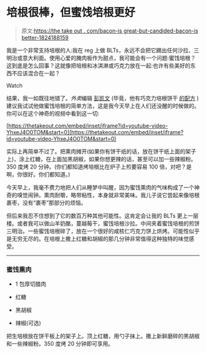 # 培根很棒，但蜜饯培根更好

> 原文:[https://the take out . com/bacon-is great-but-candided-bacon-is better-1824188159](https://thetakeout.com/bacon-is-great-but-candied-bacon-is-better-1824188159)

我是一个非常支持培根的人:我在 reg 上做 BLTs，永远不会把它踢出任何沙拉、三明治或意大利面。使用心爱的腌肉板作为甜点，我可能会有一个问题:蜜饯培根？这到底是怎么回事？这就像把培根和冰淇淋或巧克力放在一起:也许有些美好的东西不应该混合在一起？

Watch

结果，我一如既往地错了。*外卖*编辑 [彭凯文](https://kinja.com/kevinpang) (毕竟，他有巧克力培根饼干 [的配方](https://thetakeout.com/how-to-make-a-killer-brown-butter-bacon-chocolate-chip-1821667488) )建议我试试他做蜜饯培根的简单方法，这是我今天早上在人们还没醒的时候做的。你可以在这个神奇的视频中看到这一切:

 [https://thetakeout.com/embed/inset/iframe?id=youtube-video-YhxeJ4O0TOM&start=0](https://thetakeout.com/embed/inset/iframe?id=youtube-video-YhxeJ4O0TOM&start=0) 

实际上再简单不过了。把熏肉摊开(如果你有饼干纸的话，放在饼干纸上面的架子上)，涂上红糖，在上面加黑胡椒，如果你想更辣的话，甚至可以加一些辣椒粉。350 度烤 20 分钟。(你们都知道烤培根比在炉子上煎要容易 100 倍，对吧？是啊，你很好。你们都知道。)

今天早上，我毫不费力地把人们从睡梦中叫醒，因为蜜饯熏肉的气味构成了一个神奇的嗅觉闹钟。熏肉耐嚼，略带粘性，本身就非常美味。我儿子说它尝起来像培根裹枣，没有“裹枣”那部分的烦恼。

但后来我忍不住想到了它的数百万种其他可能性。这肯定会让我的 BLTs 更上一层楼。或者我可以做山羊奶酪，蔓越莓干，蜜饯培根沙拉。中间夹着蜜饯培根的煎饼三明治。一些蜜饯培根碎了，放在一个很好的咸核仁巧克力饼上烘烤。可能性似乎是无穷无尽的。在培根上撒上红糖和胡椒的那几分钟非常值得这种独特的味觉感受。

* * *

### 蜜饯熏肉

*   1 包厚切腊肉

*   红糖

*   黑胡椒

*   辣椒(可选)

把生培根放在饼干板上的架子上。顶上红糖，用勺子抹上。撒上新鲜磨碎的黑胡椒和一些辣椒粉。350 度烤 20 分钟即可享用。
